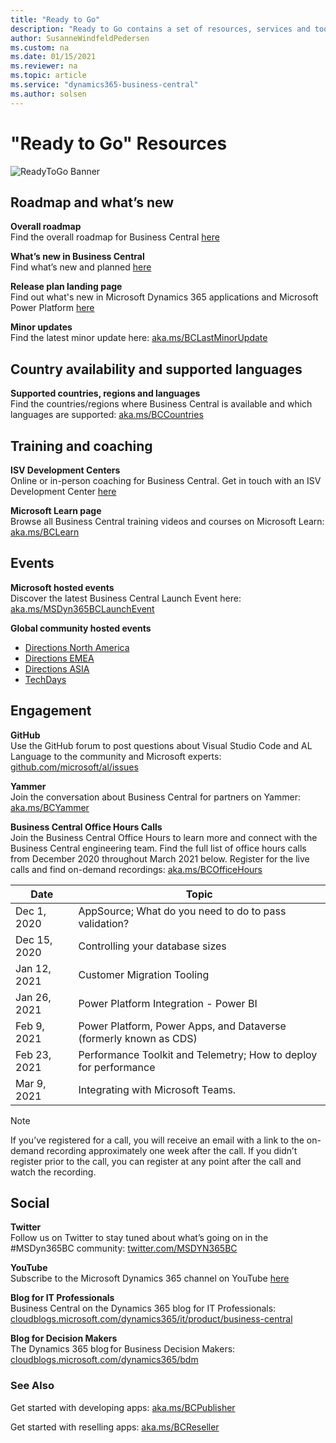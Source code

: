 ```yaml
---
title: "Ready to Go"
description: "Ready to Go contains a set of resources, services and tools to support Microsoft Dynamics 365 Business Central."
author: SusanneWindfeldPedersen
ms.custom: na
ms.date: 01/15/2021
ms.reviewer: na
ms.topic: article
ms.service: "dynamics365-business-central"
ms.author: solsen
---
```


# "Ready to Go" Resources

![ReadyToGo Banner](../media/readytogo-banner.png)

## Roadmap and what’s new 

**Overall roadmap**  
Find the overall roadmap for Business Central [here](https://dynamics.microsoft.com/roadmap/business-central/) 

**What’s new in Business Central**  
Find what’s new and planned [here](https://docs.microsoft.com/dynamics365/business-central/product-news)

**Release plan landing page**  
Find out what's new in Microsoft Dynamics 365 applications and Microsoft Power Platform [here](https://docs.microsoft.com/dynamics365/release-plans/) 

**Minor updates**  
Find the latest minor update here: [aka.ms/BCLastMinorUpdate](https://aka.ms/bclastminorupdate) 


## Country availability and supported languages 
**Supported countries, regions and languages**  
Find the countries/regions where Business Central is available and which languages are supported: [aka.ms/BCCountries](https://aka.ms/bccountries)

## Training and coaching 
**ISV Development Centers**  
Online or in-person coaching for Business Central. Get in touch with an ISV Development Center [here](https://partner.microsoft.com/isv-resource-hub/development-centers/find-a-center)  

**Microsoft Learn page**  
Browse all Business Central training videos and courses on Microsoft Learn: [aka.ms/BCLearn](https://aka.ms/BCLearn)

## Events

**Microsoft hosted events**  
Discover the latest Business Central Launch Event here: [aka.ms/MSDyn365BCLaunchEvent](https://aka.ms/MSDyn365BCLaunchEvent)  

**Global community hosted events**  
- [Directions North America](https://www.directionsna.com)
- [Directions EMEA](https://directions4partners.com)
- [Directions ASIA](https://directions4partners.com)
- [TechDays](https://navtechdays.com)

## Engagement

**GitHub**  
Use the GitHub forum to post questions about Visual Studio Code and AL Language to the community and Microsoft experts: [github.com/microsoft/al/issues](https://github.com/microsoft/al/issues/) 

**Yammer**  
Join the conversation about Business Central for partners on Yammer: [aka.ms/BCYammer](https://aka.ms/bcyammer)  

**Business Central Office Hours Calls**  
Join the Business Central Office Hours to learn more and connect with the Business Central engineering team. Find the full list of office hours calls from December 2020 throughout March 2021 below. Register for the live calls and find on-demand recordings: [aka.ms/BCOfficeHours](https://aka.ms/BCOfficehours)

| Date      | Topic |
|--------------|--------------|
|Dec 1, 2020 | AppSource; What do you need to do to pass validation?  |
Dec 15, 2020 | Controlling your database sizes |
|Jan 12, 2021 | Customer Migration Tooling |
Jan 26, 2021 | Power Platform Integration - Power BI |
Feb 9, 2021 | Power Platform, Power Apps, and Dataverse (formerly known as CDS) |
Feb 23, 2021 | Performance Toolkit and Telemetry; How to deploy for performance |
Mar 9, 2021 | Integrating with Microsoft Teams.
 
 > [!NOTE]
  > If you’ve registered for a call, you will receive an email with a link to the on-demand recording approximately one week after the call. If you didn’t register prior to the call, you can register at any point after the call and watch the recording. 

## Social

**Twitter**  
Follow us on Twitter to stay tuned about what’s going on in the #MSDyn365BC community: [twitter.com/MSDYN365BC](https://www.twitter.com/MSDYN365BC) 

**YouTube**  
Subscribe to the Microsoft Dynamics 365 channel on YouTube [here](https://www.youtube.com/channel/UCJGCg4rB3QSs8y_1FquelBQ) 

**Blog for IT Professionals**  
Business Central on the Dynamics 365 blog for IT Professionals: [cloudblogs.microsoft.com/dynamics365/it/product/business-central](https://cloudblogs.microsoft.com/dynamics365/it/product/business-central/)
 
**Blog for Decision Makers**  
The Dynamics 365 blog for Business Decision Makers: [cloudblogs.microsoft.com/dynamics365/bdm](https://cloudblogs.microsoft.com/dynamics365/bdm/)

### See Also 
Get started with developing apps: [aka.ms/BCPublisher](https://aka.ms/bcpublisher)

Get started with reselling apps: [aka.ms/BCReseller](https://aka.ms/bcreseller)  

